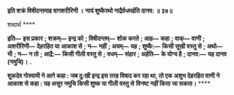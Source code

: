 **इति शक्रं विषीदन्तमाह वागशरीरिणी ।** **नायं शुष्कैरथो नाद्र्रैर्वधमर्हति दानव: ॥ ३७॥** 

शब्दार्थ **** 

**इति—** **इस प्रकार** **; शक्रम्—** **इन्द्र को** **; विषीदन्तम्—** **शोक करते** **; आह—** **कहा** **; वाक्—** **वाणी** **; अशरीरिणी—** **देहरहित या** **आकाश से** **; न—** **नहीं** **; अयम्—** **यह** **; शुष्कै:—** **किसी सूखी वस्तु से** **; अथो—** **भी** **; न—** **न तो** **; आद्र्रै:—** **किसी गीली वस्तु से** **;** **वधम्—** **संहार** **; अर्हति—** **के योग्य है** **; दानव:—** **यह दानव (नमुचि)।** **.** 

**शुकदेव गोस्वामी ने आगे कहा : जब दु:खी इन्द्र इस तरह विषाद कर रहा था, तो एक** **अशुभ देहरहित वाणी ने आकाश से कहा : यह असुर नमुचि किसी शुष्क या गीली वस्तु से** **विनष्ट नहीं किया जा सकता।** **** 